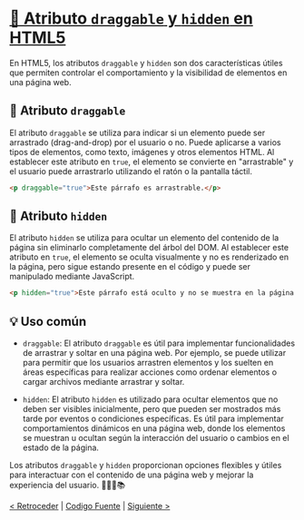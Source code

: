 # [📝 Atributo `draggable` y `hidden` en HTML5](https://github.com/YonRasgg/Curso-de-Python-Desde-Cero/blob/main/15.%20Atributos%20HTML%205/7.DraggableHidden.html)

En HTML5, los atributos `draggable` y `hidden` son dos características útiles que permiten controlar el comportamiento y la visibilidad de elementos en una página web.

## 🔑 Atributo `draggable`

El atributo `draggable` se utiliza para indicar si un elemento puede ser arrastrado (drag-and-drop) por el usuario o no. Puede aplicarse a varios tipos de elementos, como texto, imágenes y otros elementos HTML. Al establecer este atributo en `true`, el elemento se convierte en "arrastrable" y el usuario puede arrastrarlo utilizando el ratón o la pantalla táctil.

```html
<p draggable="true">Este párrafo es arrastrable.</p>
```

## 🔑 Atributo `hidden`

El atributo `hidden` se utiliza para ocultar un elemento del contenido de la página sin eliminarlo completamente del árbol del DOM. Al establecer este atributo en `true`, el elemento se oculta visualmente y no es renderizado en la página, pero sigue estando presente en el código y puede ser manipulado mediante JavaScript.

```html
<p hidden="true">Este párrafo está oculto y no se muestra en la página.</p>
```

## 💡 Uso común

- `draggable`: El atributo `draggable` es útil para implementar funcionalidades de arrastrar y soltar en una página web. Por ejemplo, se puede utilizar para permitir que los usuarios arrastren elementos y los suelten en áreas específicas para realizar acciones como ordenar elementos o cargar archivos mediante arrastrar y soltar.

- `hidden`: El atributo `hidden` es utilizado para ocultar elementos que no deben ser visibles inicialmente, pero que pueden ser mostrados más tarde por eventos o condiciones específicas. Es útil para implementar comportamientos dinámicos en una página web, donde los elementos se muestran u ocultan según la interacción del usuario o cambios en el estado de la página.

Los atributos `draggable` y `hidden` proporcionan opciones flexibles y útiles para interactuar con el contenido de una página web y mejorar la experiencia del usuario. 📝🔑💡📚

[< Retroceder](https://github.com/YonRasgg/Curso-de-Python-Desde-Cero/blob/main/15.%20Atributos%20HTML%205/6.Dir.md) | [Codigo Fuente](https://github.com/YonRasgg/Curso-de-Python-Desde-Cero/blob/main/15.%20Atributos%20HTML%205/7.DraggableHidden.html) | [Siguiente >](https://github.com/YonRasgg/Curso-de-Python-Desde-Cero/blob/main/15.%20Atributos%20HTML%205/8.TabindexTitle.md)
